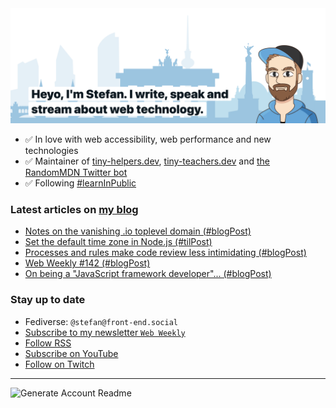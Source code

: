 <img alt="Heyo, I'm Stefan. I write and speak about web technology." src="https://raw.githubusercontent.com/stefanjudis/stefanjudis/main/screenshot.png">

- ✅ In love with web accessibility, web performance and new technologies
- ✅ Maintainer of [tiny-helpers.dev](https://tiny-helpers.dev), [tiny-teachers.dev](https://tiny-teachers.dev/) and [the RandomMDN Twitter bot](https://twitter.com/randomMDN)
- ✅ Following [#learnInPublic](https://www.stefanjudis.com/today-i-learned/)
### Latest articles on [my blog](https://www.stefanjudis.com)

<!-- BLOG-POST-LIST:START -->
- [Notes on the vanishing .io toplevel domain &lpar;#blogPost&rpar;](https://www.stefanjudis.com/blog/notes-on-the-vanishing-io-toplevel-domain/)
- [Set the default time zone in Node.js &lpar;#tilPost&rpar;](https://www.stefanjudis.com/today-i-learned/set-the-default-time-zone-in-node-js/)
- [Processes and rules make code review less intimidating &lpar;#blogPost&rpar;](https://www.stefanjudis.com/blog/processes-and-rules-make-code-review-less-intimidating/)
- [Web Weekly #142 &lpar;#blogPost&rpar;](https://www.stefanjudis.com/blog/web-weekly-142/)
- [On being a &quot;JavaScript framework developer&quot;... &lpar;#blogPost&rpar;](https://www.stefanjudis.com/blog/on-being-a-javascript-framework-developer/)
<!-- BLOG-POST-LIST:END -->

### Stay up to date

- Fediverse: `@stefan@front-end.social`
- [Subscribe to my newsletter `Web Weekly`](https://webweekly.email/)
- [Follow RSS](https://www.stefanjudis.com/feeds/)
- [Subscribe on YouTube](https://youtube.com/c/stefanjudis)
- [Follow on Twitch](https://www.twitch.tv/stefanjudis)

---

![Generate Account Readme](https://github.com/stefanjudis/stefanjudis/workflows/Generate%20Account%20Readme/badge.svg)
